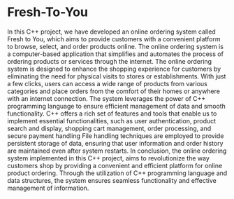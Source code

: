 # Fresh-To-You
In this C++ project, we have developed an online ordering system called Fresh to You, which aims to provide customers with a convenient platform to browse, select, and order products online.
The online ordering system is a computer-based application that simplifies and automates the process of ordering products or services through the internet. 
The online ordering system is designed to enhance the shopping experience for customers by eliminating the need for physical visits to stores or establishments. With just a few clicks, users can access a wide range of products from various categories and place orders from the comfort of their homes or anywhere with an internet connection.
The system leverages the power of C++ programming language to ensure efficient management of data and smooth functionality. C++ offers a rich set of features and tools that enable us to implement essential functionalities, such as user authentication, product search and display, shopping cart management, order processing, and secure payment handling
File handling techniques are employed to provide persistent storage of data, ensuring that user information and order history are maintained even after system restarts.
In conclusion, the online ordering system implemented in this C++ project, aims to revolutionize the way customers shop by providing a convenient and efficient platform for online product ordering. Through the utilization of C++ programming language and data structures, the system ensures seamless functionality and effective management of information.
